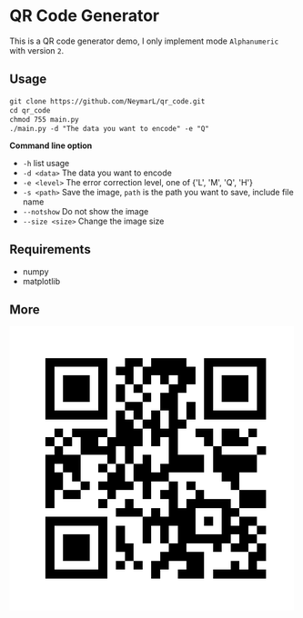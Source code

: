 # QR Code Generator

This is a QR code generator demo, I only implement mode `Alphanumeric` with version `2`.

## Usage

```
git clone https://github.com/NeymarL/qr_code.git
cd qr_code
chmod 755 main.py
./main.py -d "The data you want to encode" -e "Q"
```

**Command line option**

* `-h` list usage
* `-d <data>` The data you want to encode
* `-e <level>` The error correction level, one of {'L', 'M', 'Q', 'H'}
* `-s <path>` Save the image, `path` is the path you want to save, include file name
* `--notshow` Do not show the image
* `--size <size>` Change the image size

## Requirements

* numpy
* matplotlib

## More

![My Website](QR_CODE.png)

